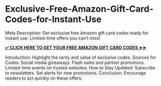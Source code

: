 # Exclusive-Free-Amazon-Gift-Card-Codes-for-Instant-Use
Meta Description: Get exclusive free Amazon gift card codes ready for instant use. Limited-time offers you can’t miss!

**[✅ CLICK HERE TO GET YOUR FREE AMAZON GIFT CARD CODES ➤➤](https://myusoffer.xyz/all-gift-card-2/)**

Introduction: Highlight the rarity and value of exclusive codes.
Sources for Codes:
Social media giveaways.
Flash sales and partner promotions.
Limited-time events on trusted websites.
How to Stay Updated:
Subscribe to newsletters.
Set alerts for new promotions.
Conclusion: Encourage readers to act quickly on these offers.
